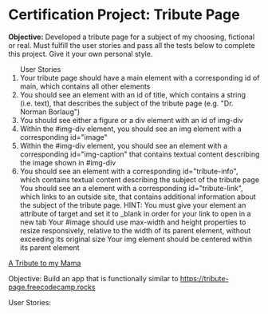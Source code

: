 <h1>Certification Project: Tribute Page</h1>
<p><strong>Objective:</strong> Developed a tribute page for a subject of my choosing, fictional or real. Must fulfill the user stories and pass all the tests below to complete this project. Give it your own personal style. </p>
<ol type="1">
  User Stories
  <li> Your tribute page should have a main element with a corresponding id of main, which contains all other elements</li>
  <li>You should see an element with an id of title, which contains a string (i.e. text), that describes the subject of the tribute page (e.g. "Dr. Norman           Borlaug")</li>
<li>You should see either a figure or a div element with an id of img-div</li>
<li>Within the #img-div element, you should see an img element with a corresponding id="image"</li>
<li>Within the #img-div element, you should see an element with a corresponding id="img-caption" that contains textual content describing the image shown in #img-div</li>
<li>You should see an element with a corresponding id="tribute-info", which contains textual content describing the subject of the tribute page</li>
You should see an a element with a corresponding id="tribute-link", which links to an outside site, that contains additional information about the subject of the tribute page. HINT: You must give your element an attribute of target and set it to _blank in order for your link to open in a new tab
Your #image should use max-width and height properties to resize responsively, relative to the width of its parent element, without exceeding its original size
Your img element should be centered within its parent element

  </ol>

<a href="https://htmlpreview.github.io/?https://github.com/chezcye/free-code-camp/blob/283575abe686558d481f5cc59f6a63e0979b5730/responsive-web-design/tribute-page/index.html" target="_blank">
  A Tribute to my Mama
</a>


Objective: Build an app that is functionally similar to https://tribute-page.freecodecamp.rocks

User Stories:
